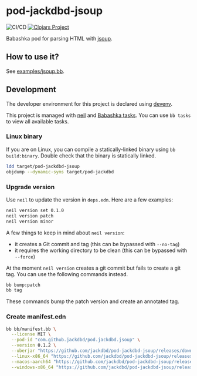 # pod-jackdbd-jsoup

![CI/CD](https://github.com/jackdbd/pod-jackdbd-jsoup/actions/workflows/ci-cd.yaml/badge.svg)
[![Clojars Project](https://img.shields.io/clojars/v/com.github.jackdbd/pod.jackdbd.jsoup.svg)](https://clojars.org/com.github.jackdbd/pod.jackdbd.jsoup)

Babashka pod for parsing HTML with [jsoup](https://jsoup.org/).

## How to use it?

See [examples/jsoup.bb](./examples/jsoup.bb).

## Development

The developer environment for this project is declared using [devenv](https://github.com/cachix/devenv).

This project is managed with [neil](https://github.com/babashka/neil) and [Babashka tasks](https://book.babashka.org/#tasks). You can use `bb tasks` to view all available tasks.

### Linux binary

If you are on Linux, you can compile a statically-linked binary using `bb build:binary`.
Double check that the binary is statically linked.

```sh
ldd target/pod-jackdbd-jsoup
objdump --dynamic-syms target/pod-jackdbd
```

### Upgrade version

Use `neil` to update the version in `deps.edn`. Here are a few examples:

```sh
neil version set 0.1.0
neil version patch
neil version minor
```

A few things to keep in mind about `neil version`:

- it creates a Git commit and tag (this can be bypassed with `--no-tag`)
- it requires the working directory to be clean (this can be bypassed with `--force`)

At the moment `neil version` creates a git commit but fails to create a git tag. You can use the following commands instead.

```sh
bb bump:patch
bb tag
```

These commands bump the patch version and create an annotated tag.

### Create manifest.edn

```sh
bb bb/manifest.bb \
  --license MIT \
  --pod-id "com.github.jackdbd/pod.jackdbd.jsoup" \
  --version 0.1.2 \
  --uberjar "https://github.com/jackdbd/pod-jackdbd-jsoup/releases/download/v0.1.2/pod-jackdbd-jsoup-0.1.2-ubuntu-latest-x86_64.zip" \
  --linux-x86_64 "https://github.com/jackdbd/pod-jackdbd-jsoup/releases/download/v0.1.2/pod-jackdbd-jsoup-0.1.2-ubuntu-latest-x86_64.zip" \
  --macos-aarch64 "https://github.com/jackdbd/pod-jackdbd-jsoup/releases/download/v0.1.2/pod-jackdbd-jsoup-0.1.2-macos-latest-aarch64.zip" \
  --windows-x86_64 "https://github.com/jackdbd/pod-jackdbd-jsoup/releases/download/v0.1.2/pod-jackdbd-jsoup-0.1.2-windows-latest-x86_64.zip"
```
